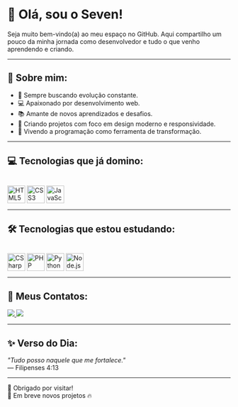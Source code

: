 # 👋 Olá, sou o Seven!

Seja muito bem-vindo(a) ao meu espaço no GitHub. Aqui compartilho um pouco da minha jornada como desenvolvedor e tudo o que venho aprendendo e criando.

---

## 🚀 Sobre mim:
- 🎯 Sempre buscando evolução constante.
- 💻 Apaixonado por desenvolvimento web.
- 📚 Amante de novos aprendizados e desafios.
- 🎨 Criando projetos com foco em design moderno e responsividade.
- 🙌 Vivendo a programação como ferramenta de transformação.

---

## 💻 Tecnologias que já domino:
<div style="display: inline_block"><br/>
  <img align="center" alt="HTML5" height="40" width="40" src="https://cdn.jsdelivr.net/gh/devicons/devicon/icons/html5/html5-original.svg">
  <img align="center" alt="CSS3" height="40" width="40" src="https://cdn.jsdelivr.net/gh/devicons/devicon/icons/css3/css3-original.svg">
  <img align="center" alt="JavaScript" height="40" width="40" src="https://cdn.jsdelivr.net/gh/devicons/devicon/icons/javascript/javascript-original.svg">
</div>

---

## 🛠️ Tecnologias que estou estudando:
<div style="display: inline_block"><br/>
  <img align="center" alt="CSharp" height="40" width="40" src="https://cdn.jsdelivr.net/gh/devicons/devicon/icons/csharp/csharp-original.svg">
  <img align="center" alt="PHP" height="40" width="40" src="https://cdn.jsdelivr.net/gh/devicons/devicon/icons/php/php-original.svg">
  <img align="center" alt="Python" height="40" width="40" src="https://cdn.jsdelivr.net/gh/devicons/devicon/icons/python/python-original.svg">
  <img align="center" alt="Node.js" height="40" width="40" src="https://cdn.jsdelivr.net/gh/devicons/devicon/icons/nodejs/nodejs-original.svg">
</div>

---

## 📲 Meus Contatos:
<div>
  <a href="https://www.instagram.com/seu_usuario" target="_blank">
    <img src="https://img.shields.io/badge/Instagram-E4405F?style=for-the-badge&logo=instagram&logoColor=white" target="_blank">
  </a>
  
  <a href="https://www.linkedin.com/in/seu_usuario" target="_blank">
    <img src="https://img.shields.io/badge/LinkedIn-0077B5?style=for-the-badge&logo=linkedin&logoColor=white" target="_blank">
  </a>
</div>

---

## ✨ Verso do Dia:
_"Tudo posso naquele que me fortalece."_  
— Filipenses 4:13

---

👀 Obrigado por visitar!  
📌 Em breve novos projetos 🔥

